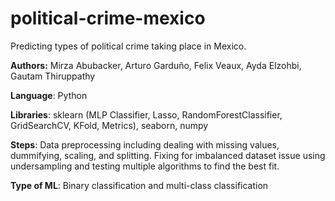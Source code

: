 # political-crime-mexico
Predicting types of political crime taking place in Mexico.

**Authors:** Mirza Abubacker, Arturo Garduño, Felix Veaux, Ayda Elzohbi, Gautam Thiruppathy

**Language**: Python

**Libraries**: sklearn (MLP Classifier, Lasso, RandomForestClassifier, GridSearchCV, KFold, Metrics), seaborn, numpy

**Steps**: Data preprocessing including dealing with missing values, dummifying, scaling, and splitting. Fixing for imbalanced dataset issue using undersampling and testing multiple algorithms to find the best fit.

**Type of ML**: Binary classification and multi-class classification

